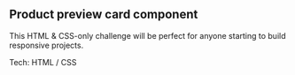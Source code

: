 <h2>Product preview card component</h2>
<p>This HTML & CSS-only challenge will be perfect for anyone starting to build responsive projects.</p>
<p>Tech: HTML / CSS</p>
